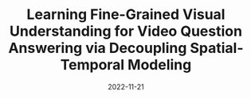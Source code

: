 ---
title: Learning Fine-Grained Visual Understanding for Video Question Answering via Decoupling Spatial-Temporal Modeling
page_title: Decoupling Spatial-Temporal Modeling
summary: A double-stream video-language encoder
analytics: G-4GCHH446BE
date: 2022-11-21
venue: BMVC 2022 <b style="color:blueviolet">(spotlight)</b>
authors:
  - name: <strong>Lee Hsin-Ying</strong>
    home: "#"
  - name: Hung-Ting Su 
    home: https://scholar.google.com/citations?user=5oNVau8AAAAJ
  - name: Bing-Chen Tsai 
  - name: Tsung-Han Wu
    home: https://tsunghan-wu.github.io 
  - name: Jia-Fong Yeh
    home: https://www.cmlab.csie.ntu.edu.tw/~jiafongyeh
  - name: Winston Hsu
    home: https://winstonhsu.info
selected: true
arxiv: https://arxiv.org/abs/2210.03941
code: https://github.com/shinying/dest
page: https://shinying.github.io/dest
video: https://bmvc2022.mpi-inf.mpg.de/116
page_video: "#video-section"
cover:
  image: imgs/dest.jpg
---